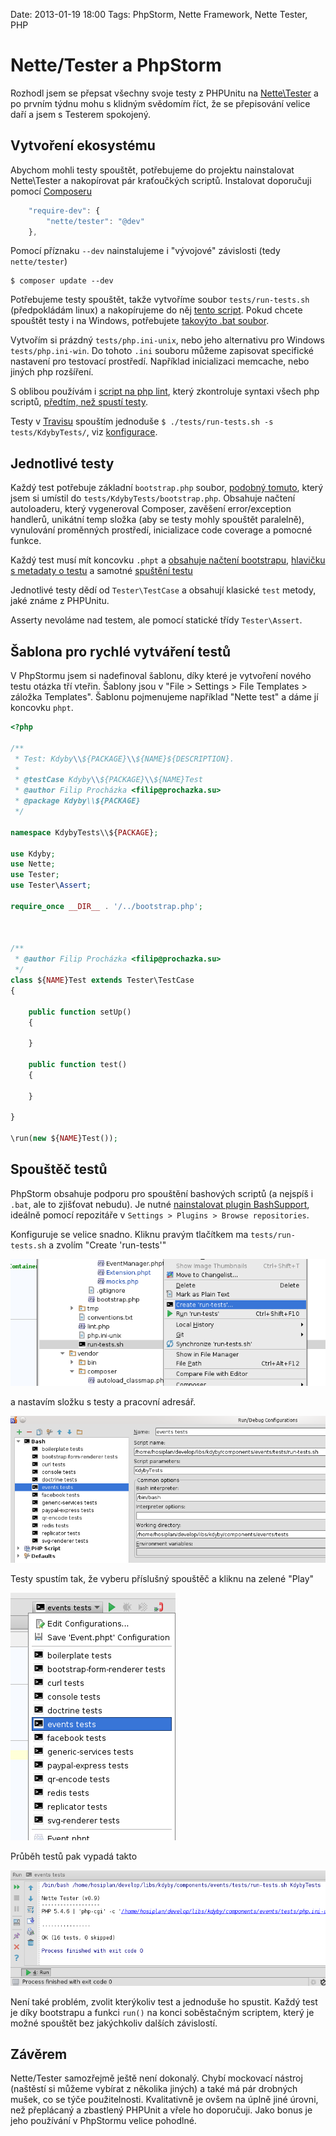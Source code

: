 Date: 2013-01-19 18:00
Tags: PhpStorm, Nette Framework, Nette Tester, PHP

# Nette/Tester a PhpStorm

Rozhodl jsem se přepsat všechny svoje testy z PHPUnitu na [Nette\Tester](https://github.com/nette/tester) a po prvním týdnu mohu s klidným svědomím říct, že se přepisování velice daří a jsem s Testerem spokojený.


## Vytvoření ekosystému

Abychom mohli testy spouštět, potřebujeme do projektu nainstalovat Nette\Tester a nakopírovat pár kraťoučkých scriptů. Instalovat doporučuji pomocí [Composeru](http://doc.nette.org/cs/composer)

```js
	"require-dev": {
		"nette/tester": "@dev"
	},
```

Pomocí příznaku `--dev` nainstalujeme i "vývojové" závislosti (tedy `nette/tester`)

```shell
$ composer update --dev
```


Potřebujeme testy spouštět, takže vytvoříme soubor `tests/run-tests.sh` (předpokládám linux) a nakopírujeme do něj [tento script](https://github.com/Kdyby/Redis/blob/master/tests/run-tests.sh). Pokud chcete spouštět testy i na Windows, potřebujete [takovýto .bat soubor](https://github.com/nette/nette/blob/master/tests/RunTests.bat).

Vytvořím si prázdný `tests/php.ini-unix`, nebo jeho alternativu pro Windows `tests/php.ini-win`. Do tohoto `.ini` souboru můžeme zapisovat specifické nastavení pro testovací prostředí. Například inicializaci memcache, nebo jiných php rozšíření.

S oblibou používám i [script na php lint](https://github.com/Kdyby/Redis/blob/master/tests/lint.php), který zkontroluje syntaxi všech php scriptů, [předtím, než spustí testy](https://github.com/Kdyby/Redis/blob/master/.travis.yml#L13).

Testy v [Travisu](http://travis-ci.org) spouštím jednoduše `$ ./tests/run-tests.sh -s tests/KdybyTests/`, viz [konfigurace](https://github.com/Kdyby/Redis/blob/master/.travis.yml).


## Jednotlivé testy

Každý test potřebuje základní `bootstrap.php` soubor, [podobný tomuto](https://github.com/Kdyby/Curl/blob/master/tests/KdybyTests/bootstrap.php), který jsem si umístil do `tests/KdybyTests/bootstrap.php`. Obsahuje načtení autoloaderu, který vygeneroval Composer, zavěšení error/exception handlerů, unikátní temp složka (aby se testy mohly spouštět paralelně), vynulování proměnných prostředí, inicializace code coverage a pomocné funkce.

Každý test musí mít koncovku `.phpt` a [obsahuje načtení bootstrapu](https://github.com/Kdyby/Curl/blob/a84e648a1561d782684ac379cc6df13630c7befa/tests/Kdyby/Curl/CurlWrapper.phpt#L16), [hlavičku s metadaty o testu](https://github.com/Kdyby/Curl/blob/a84e648a1561d782684ac379cc6df13630c7befa/tests/Kdyby/Curl/CurlWrapper.phpt#L3) a samotné [spuštění testu](https://github.com/Kdyby/Curl/blob/a84e648a1561d782684ac379cc6df13630c7befa/tests/Kdyby/Curl/CurlWrapper.phpt#L112)

Jednotlivé testy dědí od `Tester\TestCase` a obsahují klasické `test` metody, jaké známe z PHPUnitu.

Asserty nevoláme nad testem, ale pomocí statické třídy `Tester\Assert`.


## Šablona pro rychlé vytváření testů

V PhpStormu jsem si nadefinoval šablonu, díky které je vytvoření nového testu otázka tří vteřin. Šablony jsou v "File > Settings > File Templates > záložka Templates". Šablonu pojmenujeme například "Nette test" a dáme jí koncovku `phpt`.


```php
<?php

/**
 * Test: Kdyby\\${PACKAGE}\\${NAME}${DESCRIPTION}.
 *
 * @testCase Kdyby\\${PACKAGE}\\${NAME}Test
 * @author Filip Procházka <filip@prochazka.su>
 * @package Kdyby\\${PACKAGE}
 */

namespace KdybyTests\\${PACKAGE};

use Kdyby;
use Nette;
use Tester;
use Tester\Assert;

require_once __DIR__ . '/../bootstrap.php';



/**
 * @author Filip Procházka <filip@prochazka.su>
 */
class ${NAME}Test extends Tester\TestCase
{

	public function setUp()
	{

	}

	public function test()
	{

	}

}

\run(new ${NAME}Test());
```


## Spouštěč testů

PhpStorm obsahuje podporu pro spouštění bashových scriptů (a nejspíš i `.bat`, ale to zjišťovat nebudu). Je nutné [nainstalovat plugin BashSupport](http://plugins.jetbrains.com/plugin/?id=4230), ideálně pomocí repozitáře v `Settings > Plugins > Browse repositories`.

Konfiguruje se velice snadno. Kliknu pravým tlačítkem ma `tests/run-tests.sh` a zvolím "Create 'run-tests'"

![phpstorm-tester-create-bashrunner](/content/phpstorm-tester-create-bashrunner.png)

a nastavím složku s testy a pracovní adresář.

![phpstorm-tester-runconfig-concrete](/content/phpstorm-tester-runconfig-concrete.png)

Testy spustím tak, že vyberu příslušný spouštěč a kliknu na zelené "Play"

![phpstorm-tester-runconfig](/content/phpstorm-tester-runconfig.png)

Průběh testů pak vypadá takto

![phpstorm-tester-result](/content/phpstorm-tester-result.png)

Není také problém, zvolit kterýkoliv test a jednoduše ho spustit. Každý test je díky bootstrapu a funkci `run()` na konci soběstačným scriptem, který je možné spouštět bez jakýchkoliv dalších závislostí.


## Závěrem

Nette/Tester samozřejmě ještě není dokonalý. Chybí mockovací nástroj (naštěstí si můžeme vybírat z několika jiných) a také má pár drobných mušek, co se týče použitelnosti. Kvalitativně je ovšem na úplně jiné úrovni, než přeplácaný a zbastlený PHPUnit a vřele ho doporučuji. Jako bonus je jeho používání v PhpStormu velice pohodlné.
